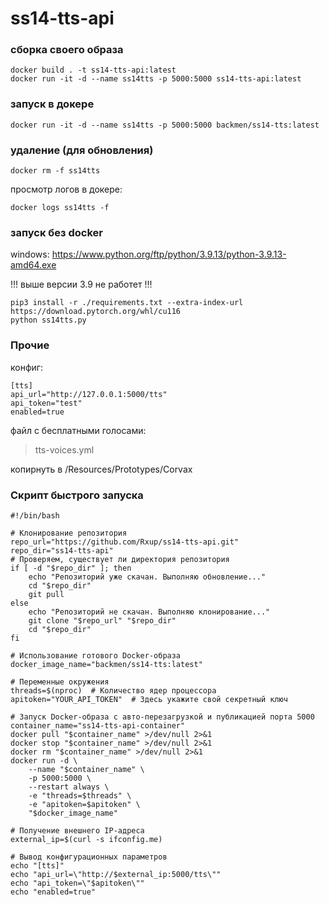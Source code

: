 # ss14-tts-api

### сборка своего образа
```
docker build . -t ss14-tts-api:latest
docker run -it -d --name ss14tts -p 5000:5000 ss14-tts-api:latest
```

### запуск в докере
```
docker run -it -d --name ss14tts -p 5000:5000 backmen/ss14-tts:latest
```

### удаление (для обновления)
```
docker rm -f ss14tts
```

просмотр логов в докере:
```
docker logs ss14tts -f
```

### запуск без docker

windows: https://www.python.org/ftp/python/3.9.13/python-3.9.13-amd64.exe

!!! выше версии 3.9 не работет !!!

```
pip3 install -r ./requirements.txt --extra-index-url https://download.pytorch.org/whl/cu116
python ss14tts.py
```

### Прочие

конфиг:

```
[tts]
api_url="http://127.0.0.1:5000/tts"
api_token="test"
enabled=true
```


файл с бесплатными голосами:
> tts-voices.yml

копирнуть в /Resources/Prototypes/Corvax

### Скрипт быстрого запуска

```
#!/bin/bash

# Клонирование репозитория
repo_url="https://github.com/Rxup/ss14-tts-api.git"
repo_dir="ss14-tts-api"
# Проверяем, существует ли директория репозитория
if [ -d "$repo_dir" ]; then
    echo "Репозиторий уже скачан. Выполняю обновление..."
    cd "$repo_dir"
    git pull
else
    echo "Репозиторий не скачан. Выполняю клонирование..."
    git clone "$repo_url" "$repo_dir"
    cd "$repo_dir"
fi

# Использование готового Docker-образа
docker_image_name="backmen/ss14-tts:latest"

# Переменные окружения
threads=$(nproc)  # Количество ядер процессора
apitoken="YOUR_API_TOKEN"  # Здесь укажите свой секретный ключ

# Запуск Docker-образа с авто-перезагрузкой и публикацией порта 5000
container_name="ss14-tts-api-container"
docker pull "$container_name" >/dev/null 2>&1
docker stop "$container_name" >/dev/null 2>&1
docker rm "$container_name" >/dev/null 2>&1
docker run -d \
    --name "$container_name" \
    -p 5000:5000 \
    --restart always \
    -e "threads=$threads" \
    -e "apitoken=$apitoken" \
    "$docker_image_name"

# Получение внешнего IP-адреса
external_ip=$(curl -s ifconfig.me)

# Вывод конфигурационных параметров
echo "[tts]"
echo "api_url=\"http://$external_ip:5000/tts\""
echo "api_token=\"$apitoken\""
echo "enabled=true"
```
